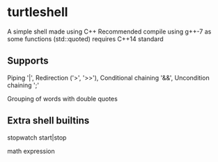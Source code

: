 # turtleshell
A simple shell made using C++
Recommended compile using g++-7 as some functions (std::quoted) requires C++14 standard

## Supports

Piping '|', Redirection ('>', '>>'), Conditional chaining '&&', Uncondition chaining ';'

Grouping of words with double quotes

## Extra shell builtins

stopwatch start|stop

math expression
